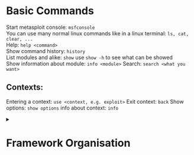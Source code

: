 # Basic Commands
Start metasploit console: `msfconsole` \
You can use many normal linux commands like in a linux terminal: `ls, cat, clear, ...`  \
Help: `help <command>` \
Show command history: `history` \
List modules and alike: `show` use `show -h` to see what can be showed \
Show information about module: `info <module>`
Search: `search <what you want>`

## Contexts:
Entering a context: `use <context, e.g. exploit>`
Exit context: `back`
Show options: `show options`
info about context: `info`

<details>
<summary>
  
# Framework Organisation  
</summary>

**Modules** \
The modules are located at /opt/metasploit-framework/embedded/framework/modules

**Auxiliary:**
- Scanners
- crawlers
- fuzzers

**Encoders:** 
- Encode exploit and payload to trick signature-based antivirus

**Evasion:**
- Direct evasion attempts of antivirus software

**Exploits**
- Neatly organised by target

**NOP's**
- No operations, used as buffers to achive consisten payload size

**Payloads**
- Adapters: Conver payloads into different formats. For example, a normal single payload can be wrapped inside a Powershell adapter, which will make a single powershell command that will execute the payload.
- Singles: Self-contained Payloads(add user, lauch calc.exe).
- Stagers: Form a connection to metasploit to download additional payloads(stages).
- Stages: Are loaded by the stager. Allows to use larger payload size.

**Post**
- Post-exploitation
</details>
